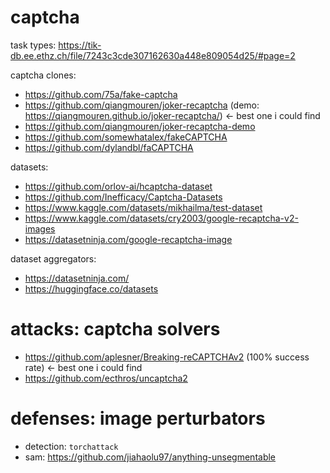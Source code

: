 # captcha

task types: https://tik-db.ee.ethz.ch/file/7243c3cde307162630a448e809054d25/#page=2

captcha clones:

-   https://github.com/75a/fake-captcha
-   https://github.com/qiangmouren/joker-recaptcha (demo: https://qiangmouren.github.io/joker-recaptcha/) ← best one i could find
-   https://github.com/qiangmouren/joker-recaptcha-demo
-   https://github.com/somewhatalex/fakeCAPTCHA
-   https://github.com/dylandbl/faCAPTCHA

datasets:

-   https://github.com/orlov-ai/hcaptcha-dataset
-   https://github.com/Inefficacy/Captcha-Datasets
-   https://www.kaggle.com/datasets/mikhailma/test-dataset
-   https://www.kaggle.com/datasets/cry2003/google-recaptcha-v2-images
-   https://datasetninja.com/google-recaptcha-image

dataset aggregators:

-   https://datasetninja.com/
-   https://huggingface.co/datasets

# attacks: captcha solvers

-   https://github.com/aplesner/Breaking-reCAPTCHAv2 (100% success rate) ← best one i could find
-   https://github.com/ecthros/uncaptcha2

# defenses: image perturbators

-   detection: `torchattack`
-   sam: https://github.com/jiahaolu97/anything-unsegmentable
